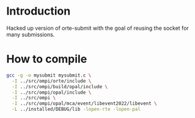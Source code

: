 # Introduction

Hacked up version of orte-submit with the goal of reusing the socket for many submissions.

# How to compile
``` bash
gcc -g -o mysubmit mysubmit.c \
  -I ../src/ompi/orte/include \
  -I ../src/ompi/build/opal/include \
  -I ../src/ompi/opal/include \
  -I ../src/ompi \
  -I ../src/ompi/opal/mca/event/libevent2022/libevent \
  -L ../installed/DEBUG/lib -lopen-rte -lopen-pal
```
